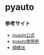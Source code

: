 # pyauto
### 参考サイト
- [pyauto公式](https://pyautogui.readthedocs.io/en/latest/keyboard.html#the-hotkey-function)
- [pyauto使用例](https://www.slideshare.net/goyoki/pyautoguipython)
- [顔検出](https://kawakeee.hatenablog.com/entry/2019/12/19/214921)